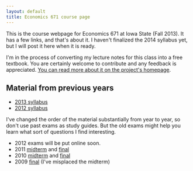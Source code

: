 ```yaml
---
layout: default
title: Economics 671 course page
---
```


This is the course webpage for Economics 671 at Iowa State (Fall
2013). It has a few links, and that's about it.  I haven't finalized
the 2014 syllabus yet, but I will post it here when it is ready.

I'm in the process of converting my lecture notes for this class into
a free textbook.  You are certainly welcome to contribute and any
feedback is appreciated. [You can read more about it
on the project's homepage](http://www.econometricslibrary.com/core).

Material from previous years
----------------------------
* [2013 syllabus](syllabus-2013)
* [2012 syllabus](syllabus-2012)

I've changed the order of the material substantially from year to year,
so don't use past exams as study guides. But the old exams might help
you learn what sort of questions I find interesting.

* 2012 exams will be put online soon.
* 2011 [midterm](econ-671-2011-midterm.pdf) and 
  [final](econ-671-2011-final.pdf)
* 2010 [midterm](econ-671-2010-midterm.pdf) and 
  [final](econ-671-2010-final.pdf)
* 2009 [final](econ-671-2009-final.pdf) (I've misplaced
  the midterm)

[CC]: http://creativecommons.org/licenses/by-sa/3.0/